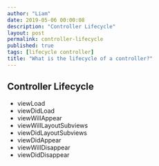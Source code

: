 ```yaml
---
author: "Liam"
date: 2019-05-06 00:00:08
description: "Controller Lifecycle"
layout: post
permalink: controller-lifecycle
published: true
tags: [lifecycle controller]
title: "What is the lifecycle of a controller?"
---
```


## Controller Lifecycle

- viewLoad
- viewDidLoad
- viewWillAppear
- viewWillLayoutSubviews
- viewDidLayoutSubviews
- viewDidAppear
- viewWillDisappear
- viewDidDisappear

